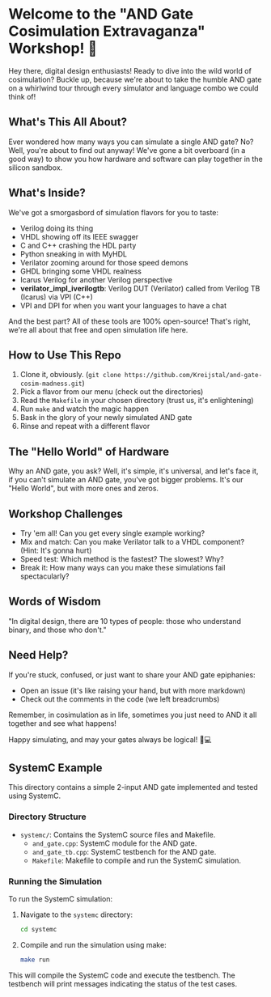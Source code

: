 # Welcome to the "AND Gate Cosimulation Extravaganza" Workshop! 🎉

Hey there, digital design enthusiasts! Ready to dive into the wild world of cosimulation? Buckle up, because we're about to take the humble AND gate on a whirlwind tour through every simulator and language combo we could think of!

## What's This All About?

Ever wondered how many ways you can simulate a single AND gate? No? Well, you're about to find out anyway! We've gone a bit overboard (in a good way) to show you how hardware and software can play together in the silicon sandbox.

## What's Inside?

We've got a smorgasbord of simulation flavors for you to taste:

- Verilog doing its thing
- VHDL showing off its IEEE swagger
- C and C++ crashing the HDL party
- Python sneaking in with MyHDL
- Verilator zooming around for those speed demons
- GHDL bringing some VHDL realness
- Icarus Verilog for another Verilog perspective
- **verilator_impl_iverilogtb**: Verilog DUT (Verilator) called from Verilog TB (Icarus) via VPI (C++)
- VPI and DPI for when you want your languages to have a chat

And the best part? All of these tools are 100% open-source! That's right, we're all about that free and open simulation life here.

## How to Use This Repo

1. Clone it, obviously. (`git clone https://github.com/Kreijstal/and-gate-cosim-madness.git`)
2. Pick a flavor from our menu (check out the directories)
3. Read the `Makefile` in your chosen directory (trust us, it's enlightening)
4. Run `make` and watch the magic happen
5. Bask in the glory of your newly simulated AND gate
6. Rinse and repeat with a different flavor

## The "Hello World" of Hardware

Why an AND gate, you ask? Well, it's simple, it's universal, and let's face it, if you can't simulate an AND gate, you've got bigger problems. It's our "Hello World", but with more ones and zeros.

## Workshop Challenges

- Try 'em all! Can you get every single example working?
- Mix and match: Can you make Verilator talk to a VHDL component? (Hint: It's gonna hurt)
- Speed test: Which method is the fastest? The slowest? Why?
- Break it: How many ways can you make these simulations fail spectacularly?

## Words of Wisdom

"In digital design, there are 10 types of people: those who understand binary, and those who don't."

## Need Help?

If you're stuck, confused, or just want to share your AND gate epiphanies:
- Open an issue (it's like raising your hand, but with more markdown)
- Check out the comments in the code (we left breadcrumbs)

Remember, in cosimulation as in life, sometimes you just need to AND it all together and see what happens!

Happy simulating, and may your gates always be logical! 🧠💻

## SystemC Example

This directory contains a simple 2-input AND gate implemented and tested using SystemC.

### Directory Structure

- `systemc/`: Contains the SystemC source files and Makefile.
  - `and_gate.cpp`: SystemC module for the AND gate.
  - `and_gate_tb.cpp`: SystemC testbench for the AND gate.
  - `Makefile`: Makefile to compile and run the SystemC simulation.

### Running the Simulation

To run the SystemC simulation:
1. Navigate to the `systemc` directory:
   ```bash
   cd systemc
   ```
2. Compile and run the simulation using make:
   ```bash
   make run
   ```
This will compile the SystemC code and execute the testbench. The testbench will print messages indicating the status of the test cases.
